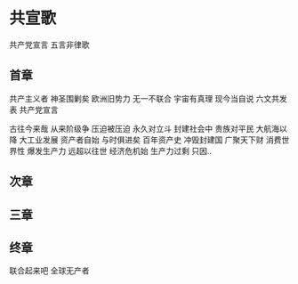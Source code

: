 # 共宣歌
共产党宣言 五言非律歌

## 首章

共产主义者 神圣围剿矣
欧洲旧势力 无一不联合
宇宙有真理 现今当自说
六文共发表 共产党宣言

古往今来哉 从来阶级争
压迫被压迫 永久对立斗
封建社会中 贵族对平民
大航海以降 大工业发展
资产者自始 与时俱进矣
百年资产史 冲毁封建国
广聚天下财 消费世界性
爆发生产力 远超以往世
经济危机始 生产力过剩
只因..

 


## 次章

## 三章

## 终章

联合起来吧 全球无产者  

